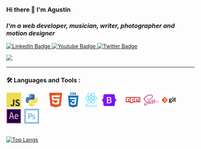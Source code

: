 ### Hi there 👋  I'm Agustin
### *I'm a web developer, musician, writer, photographer and motion designer*
<div id="badges">
  <a href="https://www.linkedin.com/in/agust%C3%ADn-rojas-molina-b475b1165/">
    <img src="https://img.shields.io/badge/LinkedIn-blue?style=for-the-badge&logo=linkedin&logoColor=white" alt="LinkedIn Badge"/>
  </a>
  <a href="your-youtube-URL">
    <img src="https://img.shields.io/badge/YouTube-red?style=for-the-badge&logo=youtube&logoColor=white" alt="Youtube Badge"/>
  </a>
  <a href="https://twitter.com/Caracolaracol">
    <img src="https://img.shields.io/badge/Twitter-blue?style=for-the-badge&logo=twitter&logoColor=white" alt="Twitter Badge"/>
  </a>
</div>


![](https://komarev.com/ghpvc/?username=Caracolaracol&color=dc143c)

___
### :hammer_and_wrench: Languages and Tools :


<div>
  <img src="https://github.com/devicons/devicon/blob/master/icons/javascript/javascript-original.svg" title="JavaScript" alt="JavaScript" width="40" height="40"/>&nbsp;
  <img src="https://github.com/devicons/devicon/blob/master/icons/python/python-original.svg" title="python" **alt="Git" width="40" height="40"/>&nbsp;&nbsp;&nbsp;&nbsp;&nbsp;
  <img src="https://github.com/devicons/devicon/blob/master/icons/html5/html5-original.svg" title="HTML5" alt="HTML" width="40" height="40"/>&nbsp;
  <img src="https://github.com/devicons/devicon/blob/master/icons/css3/css3-plain-wordmark.svg"  title="CSS3" alt="CSS" width="40" height="40"/>&nbsp;
  <img src="https://github.com/devicons/devicon/blob/master/icons/react/react-original-wordmark.svg" title="React" alt="React" width="40" height="40"/>&nbsp;
  <img src="https://github.com/devicons/devicon/blob/master/icons/bootstrap/bootstrap-original.svg" title="bootstrap" **alt="Git" width="40" height="40"/>&nbsp;&nbsp;&nbsp;&nbsp;&nbsp;
  <img src="https://github.com/devicons/devicon/blob/master/icons/npm/npm-original-wordmark.svg" title="npm" **alt="Git" width="40" height="40"/>&nbsp;
  <img src="https://github.com/devicons/devicon/blob/master/icons/sass/sass-original.svg" title="Git" **alt="sass" width="40" height="40"/>&nbsp;
  <img src="https://github.com/devicons/devicon/blob/master/icons/git/git-original-wordmark.svg" title="Git" **alt="Git" width="40" height="40"/>&nbsp;&nbsp;&nbsp;&nbsp;&nbsp;
  <img src="https://github.com/devicons/devicon/blob/master/icons/aftereffects/aftereffects-original.svg" title="after effects" **alt="Git" width="40" height="40"/>&nbsp;
  <img src="https://github.com/devicons/devicon/blob/master/icons/photoshop/photoshop-line.svg" title="Photoshop" **alt="Git" width="40" height="40"/>
  
  
</div>

<br>

[![Top Langs](https://github-readme-stats.vercel.app/api/top-langs/?username=Caracolaracol&theme=dark&layout=compact)](https://github.com/anuraghazra/github-readme-stats)


<!--
**Caracolaracol/Caracolaracol** is a ✨ _special_ ✨ repository because its `README.md` (this file) appears on your GitHub profile.

Here are some ideas to get you started:

- 🔭 I’m currently working on ...
- 🌱 I’m currently learning ...
- 👯 I’m looking to collaborate on ...
- 🤔 I’m looking for help with ...
- 💬 Ask me about ...
- 📫 How to reach me: ...
- 😄 Pronouns: ...
- ⚡ Fun fact: ...
-->
